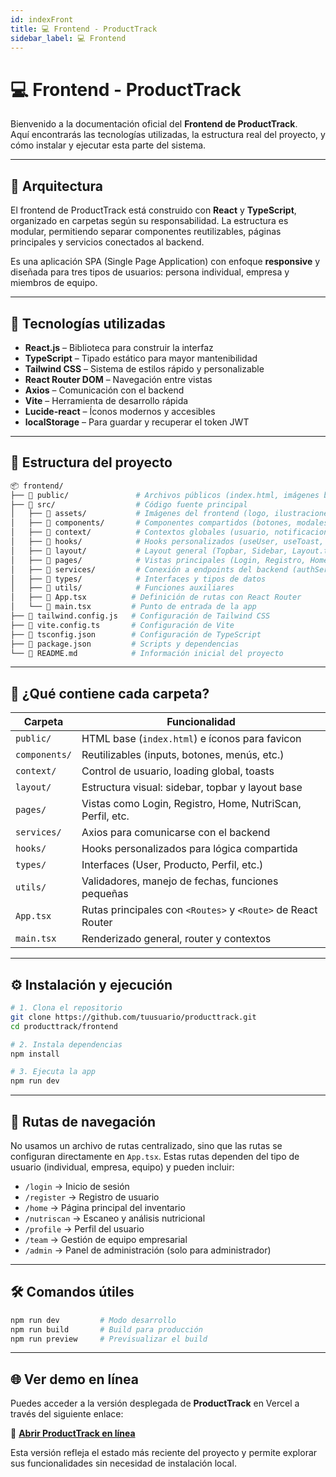```yaml
---
id: indexFront
title: 💻 Frontend - ProductTrack
sidebar_label: 💻 Frontend
---
```


# 💻 Frontend - ProductTrack

Bienvenido a la documentación oficial del **Frontend de ProductTrack**.  
Aquí encontrarás las tecnologías utilizadas, la estructura real del proyecto, y cómo instalar y ejecutar esta parte del sistema.

---

## 🧱 Arquitectura

El frontend de ProductTrack está construido con **React** y **TypeScript**, organizado en carpetas según su responsabilidad. La estructura es modular, permitiendo separar componentes reutilizables, páginas principales y servicios conectados al backend.

Es una aplicación SPA (Single Page Application) con enfoque **responsive** y diseñada para tres tipos de usuarios: persona individual, empresa y miembros de equipo.

---

## 🚀 Tecnologías utilizadas

- **React.js** – Biblioteca para construir la interfaz
- **TypeScript** – Tipado estático para mayor mantenibilidad
- **Tailwind CSS** – Sistema de estilos rápido y personalizable
- **React Router DOM** – Navegación entre vistas
- **Axios** – Comunicación con el backend
- **Vite** – Herramienta de desarrollo rápida
- **Lucide-react** – Íconos modernos y accesibles
- **localStorage** – Para guardar y recuperar el token JWT

---

## 📁 Estructura del proyecto

```bash
📦 frontend/
├── 📁 public/               # Archivos públicos (index.html, imágenes base)
├── 📁 src/                  # Código fuente principal
│   ├── 📁 assets/           # Imágenes del frontend (logo, ilustraciones)
│   ├── 📁 components/       # Componentes compartidos (botones, modales, layout, etc.)
│   ├── 📁 context/          # Contextos globales (usuario, notificaciones)
│   ├── 📁 hooks/            # Hooks personalizados (useUser, useToast, etc.)
│   ├── 📁 layout/           # Layout general (Topbar, Sidebar, Layout.tsx)
│   ├── 📁 pages/            # Vistas principales (Login, Registro, Home, NutriScan, Perfil)
│   ├── 📁 services/         # Conexión a endpoints del backend (authService, profileService, etc.)
│   ├── 📁 types/            # Interfaces y tipos de datos
│   ├── 📁 utils/            # Funciones auxiliares
│   ├── 📄 App.tsx          # Definición de rutas con React Router
│   └── 📄 main.tsx         # Punto de entrada de la app
├── 📄 tailwind.config.js   # Configuración de Tailwind CSS
├── 📄 vite.config.ts       # Configuración de Vite
├── 📄 tsconfig.json        # Configuración de TypeScript
├── 📄 package.json         # Scripts y dependencias
└── 📄 README.md            # Información inicial del proyecto
````

---

## 📁 ¿Qué contiene cada carpeta?

| Carpeta       | Funcionalidad                                                |
| ------------- | ------------------------------------------------------------ |
| `public/`     | HTML base (`index.html`) e íconos para favicon               |
| `components/` | Reutilizables (inputs, botones, menús, etc.)                 |
| `context/`    | Control de usuario, loading global, toasts                   |
| `layout/`     | Estructura visual: sidebar, topbar y layout base             |
| `pages/`      | Vistas como Login, Registro, Home, NutriScan, Perfil, etc.   |
| `services/`   | Axios para comunicarse con el backend                        |
| `hooks/`      | Hooks personalizados para lógica compartida                  |
| `types/`      | Interfaces (User, Producto, Perfil, etc.)                    |
| `utils/`      | Validadores, manejo de fechas, funciones pequeñas            |
| `App.tsx`     | Rutas principales con `<Routes>` y `<Route>` de React Router |
| `main.tsx`    | Renderizado general, router y contextos                      |

---

## ⚙️ Instalación y ejecución

```bash
# 1. Clona el repositorio
git clone https://github.com/tuusuario/producttrack.git
cd producttrack/frontend

# 2. Instala dependencias
npm install

# 3. Ejecuta la app
npm run dev
```

---

## 📌 Rutas de navegación

No usamos un archivo de rutas centralizado, sino que las rutas se configuran directamente en `App.tsx`.
Estas rutas dependen del tipo de usuario (individual, empresa, equipo) y pueden incluir:

* `/login` → Inicio de sesión
* `/register` → Registro de usuario
* `/home` → Página principal del inventario
* `/nutriscan` → Escaneo y análisis nutricional
* `/profile` → Perfil del usuario
* `/team` → Gestión de equipo empresarial
* `/admin` → Panel de administración (solo para administrador)

---

## 🛠️ Comandos útiles

```bash
npm run dev         # Modo desarrollo
npm run build       # Build para producción
npm run preview     # Previsualizar el build
```

---

## 🌐 Ver demo en línea

Puedes acceder a la versión desplegada de **ProductTrack** en Vercel a través del siguiente enlace:

🔗 **[Abrir ProductTrack en línea](https://producttrackft.vercel.app/)**

Esta versión refleja el estado más reciente del proyecto y permite explorar sus funcionalidades sin necesidad de instalación local.
